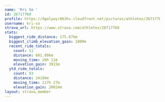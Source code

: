 ```yaml
---
name: 'Kri So '
id: 26717769
profile: https://dgalywyr863hv.cloudfront.net/pictures/athletes/26717769/7761026/14/large.jpg
username: kri-so
strava_url: https://www.strava.com/athletes/26717769
stats:
  biggest_ride_distance: 175.67km
  biggest_climb_elevation_gain: 1809m
  recent_ride_totals:
    count: 11
    distance: 601.89km
    moving_time: 26h 11m
    elevation_gain: 3915m
  ytd_ride_totals:
    count: 93
    distance: 2418km
    moving_time: 117h 27m
    elevation_gain: 20024m
layout: strava_member
--- 
```

